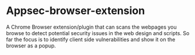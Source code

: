 # Appsec-browser-extension
A Chrome Browser extension/plugin that can scans the webpages you browse to detect potential security issues in the web design and scripts. So far the focus is to identify client side vulnerabilities and show it on the browser as a popup.
